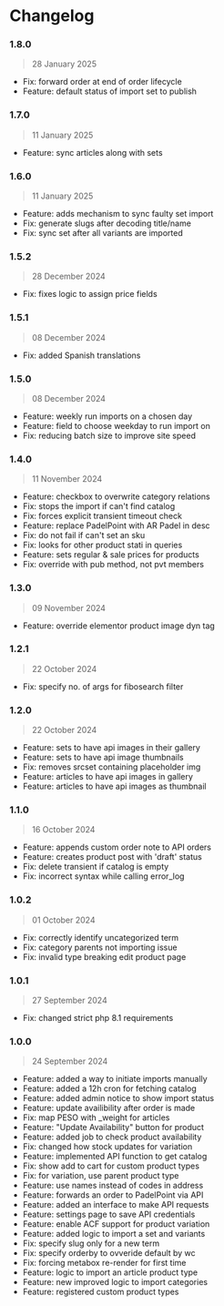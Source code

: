 # Changelog

### 1.8.0

> 28 January 2025

- Fix: forward order at end of order lifecycle
- Feature: default status of import set to publish

### 1.7.0

> 11 January 2025

- Feature: sync articles along with sets

### 1.6.0

> 11 January 2025

- Feature: adds mechanism to sync faulty set import
- Fix: generate slugs after decoding title/name
- Fix: sync set after all variants are imported

### 1.5.2

> 28 December 2024

- Fix: fixes logic to assign price fields

### 1.5.1

> 08 December 2024

- Fix: added Spanish translations

### 1.5.0

> 08 December 2024

- Feature: weekly run imports on a chosen day
- Feature: field to choose weekday to run import on
- Fix: reducing batch size to improve site speed

### 1.4.0

> 11 November 2024

- Feature: checkbox to overwrite category relations
- Fix: stops the import if can't find catalog
- Fix: forces explicit transient timeout check
- Feature: replace PadelPoint with AR Padel in desc
- Fix: do not fail if can't set an sku
- Fix: looks for other product stati in queries
- Feature: sets regular & sale prices for products
- Fix: override with pub method, not pvt members

### 1.3.0

> 09 November 2024

- Feature: override elementor product image dyn tag

### 1.2.1

> 22 October 2024

- Fix: specify no. of args for fibosearch filter

### 1.2.0

> 22 October 2024

- Feature: sets to have api images in their gallery
- Feature: sets to have api image thumbnails
- Fix: removes srcset containing placeholder img
- Feature: articles to have api images in gallery
- Feature: articles to have api images as thumbnail

### 1.1.0

> 16 October 2024

- Feature: appends custom order note to API orders
- Feature: creates product post with 'draft' status
- Fix: delete transient if catalog is empty
- Fix: incorrect syntax while calling error_log

### 1.0.2

> 01 October 2024

- Fix: correctly identify uncategorized term
- Fix: category parents not importing issue
- Fix: invalid type breaking edit product page

### 1.0.1

> 27 September 2024

- Fix: changed strict php 8.1 requirements

### 1.0.0

> 24 September 2024

- Feature: added a way to initiate imports manually
- Feature: added a 12h cron for fetching catalog
- Feature: added admin notice to show import status
- Feature: update availibility after order is made
- Fix: map PESO with _weight for articles
- Feature: "Update Availability" button for product
- Feature: added job to check product availability
- Fix: changed how stock updates for variation
- Feature: implemented API function to get catalog
- Fix: show add to cart for custom product types
- Fix: for variation, use parent product type
- Feature: use names instead of codes in address
- Feature: forwards an order to PadelPoint via API
- Feature: added an interface to make API requests
- Feature: settings page to save API credentials
- Feature: enable ACF support for product variation
- Feature: added logic to import a set and variants
- Fix: specify slug only for a new term
- Fix: specify orderby to ovveride default by wc
- Fix: forcing metabox re-render for first time
- Feature: logic to import an article product type
- Feature: new improved logic to import categories
- Feature: registered custom product types
